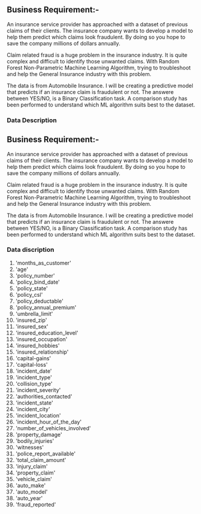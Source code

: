 ## Business Requirement:-

An insurance service provider has approached  with a dataset of previous claims of their clients. The insurance company wants to develop a model to help them predict which claims look fraudulent. By doing so you hope to save the company millions of dollars annually.

Claim related fraud is a huge problem in the insurance industry. It is quite complex and difficult to identify those unwanted claims. With Random Forest Non-Parametric Machine Learning Algorithm, trying to troubleshoot and help the General Insurance industry with this problem.

The data is from Automobile Insurance. I will be creating a predictive model that predicts if an insurance claim is fraudulent or not. The answere between YES/NO, is a Binary Classification task. A comparison study has been performed to understand which ML algorithm suits best to the dataset.

### Data Description
## Business Requirement:-

An insurance service provider has approached  with a dataset of previous claims of their clients. The insurance company wants to develop a model to help them predict which claims look fraudulent. By doing so you hope to save the company millions of dollars annually.

Claim related fraud is a huge problem in the insurance industry. It is quite complex and difficult to identify those unwanted claims. With Random Forest Non-Parametric Machine Learning Algorithm, trying to troubleshoot and help the General Insurance industry with this problem.

The data is from Automobile Insurance. I will be creating a predictive model that predicts if an insurance claim is fraudulent or not. The answere between YES/NO, is a Binary Classification task. A comparison study has been performed to understand which ML algorithm suits best to the dataset.

### Data discription

1.  'months_as_customer'
2.  'age'
3.  'policy_number'
4.  'policy_bind_date'
5.  'policy_state'
6.  'policy_csl'
7.  'policy_deductable' 
8.  'policy_annual_premium'
9.  'umbrella_limit'
10. 'insured_zip'
11. 'insured_sex'
12. 'insured_education_level'
13. 'insured_occupation'
14. 'insured_hobbies'
15. 'insured_relationship'
16. 'capital-gains'
17. 'capital-loss'
18. 'incident_date'
19. 'incident_type'
20. 'collision_type'
21. 'incident_severity'
22. 'authorities_contacted'
23. 'incident_state'
24. 'incident_city'
24. 'incident_location'
25. 'incident_hour_of_the_day'
26. 'number_of_vehicles_involved'
27. 'property_damage'
28. 'bodily_injuries'
29. 'witnesses'
30. 'police_report_available'
31. 'total_claim_amount'
32. 'injury_claim'
33. 'property_claim'
34. 'vehicle_claim'
35. 'auto_make'
36. 'auto_model'
37. 'auto_year'
38. 'fraud_reported'